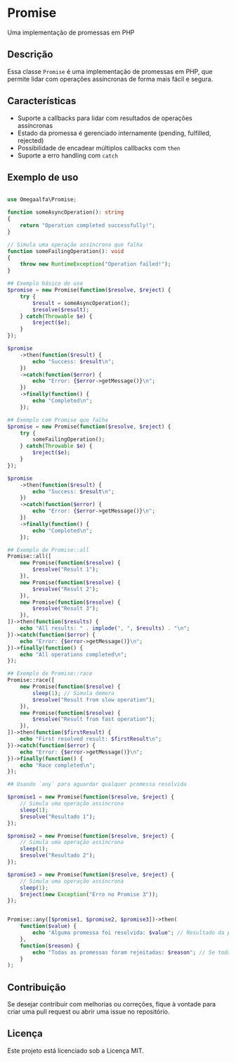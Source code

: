 Promise
=======

 Uma implementação de promessas em PHP

Descrição
-----------

Essa classe `Promise` é uma implementação de promessas em PHP, que permite lidar com operações assíncronas de forma mais fácil e segura.

Características
--------------

*   Suporte a callbacks para lidar com resultados de operações assíncronas
*   Estado da promessa é gerenciado internamente (pending, fulfilled, rejected)
*   Possibilidade de encadear múltiplos callbacks com `then`
*   Suporte a erro handling com `catch`

Exemplo de uso
---------------

```php

use Omegaalfa\Promise;

function someAsyncOperation(): string
{
	return "Operation completed successfully!";
}

// Simula uma operação assíncrona que falha
function someFailingOperation(): void
{
	throw new RuntimeException("Operation failed!");
}

## Exemplo básico de uso
$promise = new Promise(function($resolve, $reject) {
	try {
		$result = someAsyncOperation();
		$resolve($result);
	} catch(Throwable $e) {
		$reject($e);
	}
});

$promise
	->then(function($result) {
		echo "Success: $result\n";
	})
	->catch(function($error) {
		echo "Error: {$error->getMessage()}\n";
	})
	->finally(function() {
		echo "Completed\n";
	});

## Exemplo com Promise que falha
$promise = new Promise(function($resolve, $reject) {
	try {
		someFailingOperation();
	} catch(Throwable $e) {
		$reject($e);
	}
});

$promise
	->then(function($result) {
		echo "Success: $result\n";
	})
	->catch(function($error) {
		echo "Error: {$error->getMessage()}\n";
	})
	->finally(function() {
		echo "Completed\n";
	});

## Exemplo de Promise::all
Promise::all([
	new Promise(function($resolve) {
		$resolve("Result 1");
	}),
	new Promise(function($resolve) {
		$resolve("Result 2");
	}),
	new Promise(function($resolve) {
		$resolve("Result 3");
	}),
])->then(function($results) {
	echo "All results: " . implode(", ", $results) . "\n";
})->catch(function($error) {
	echo "Error: {$error->getMessage()}\n";
})->finally(function() {
	echo "All operations completed\n";
});

## Exemplo de Promise::race
Promise::race([
	new Promise(function($resolve) {
		sleep(1); // Simula demora
		$resolve("Result from slow operation");
	}),
	new Promise(function($resolve) {
		$resolve("Result from fast operation");
	}),
])->then(function($firstResult) {
	echo "First resolved result: $firstResult\n";
})->catch(function($error) {
	echo "Error: {$error->getMessage()}\n";
})->finally(function() {
	echo "Race completed\n";
});

## Usando `any` para aguardar qualquer promessa resolvida

$promise1 = new Promise(function($resolve, $reject) {
	// Simula uma operação assíncrona
	sleep(1);
	$resolve("Resultado 1");
});

$promise2 = new Promise(function($resolve, $reject) {
	// Simula uma operação assíncrona
	sleep(1);
	$resolve("Resultado 2");
});

$promise3 = new Promise(function($resolve, $reject) {
	// Simula uma operação assíncrona
	sleep(1);
	$reject(new Exception("Erro no Promise 3"));
});


Promise::any([$promise1, $promise2, $promise3])->then(
	function($value) {
		echo "Alguma promessa foi resolvida: $value"; // Resultado da primeira promessa resolvida.
	},
	function($reason) {
		echo "Todas as promessas foram rejeitadas: $reason"; // Se todas as promessas forem rejeitadas.
	}
);

```

## Contribuição

Se desejar contribuir com melhorias ou correções, fique à vontade para criar uma pull request ou abrir uma issue no repositório.

## Licença

Este projeto está licenciado sob a Licença MIT.
